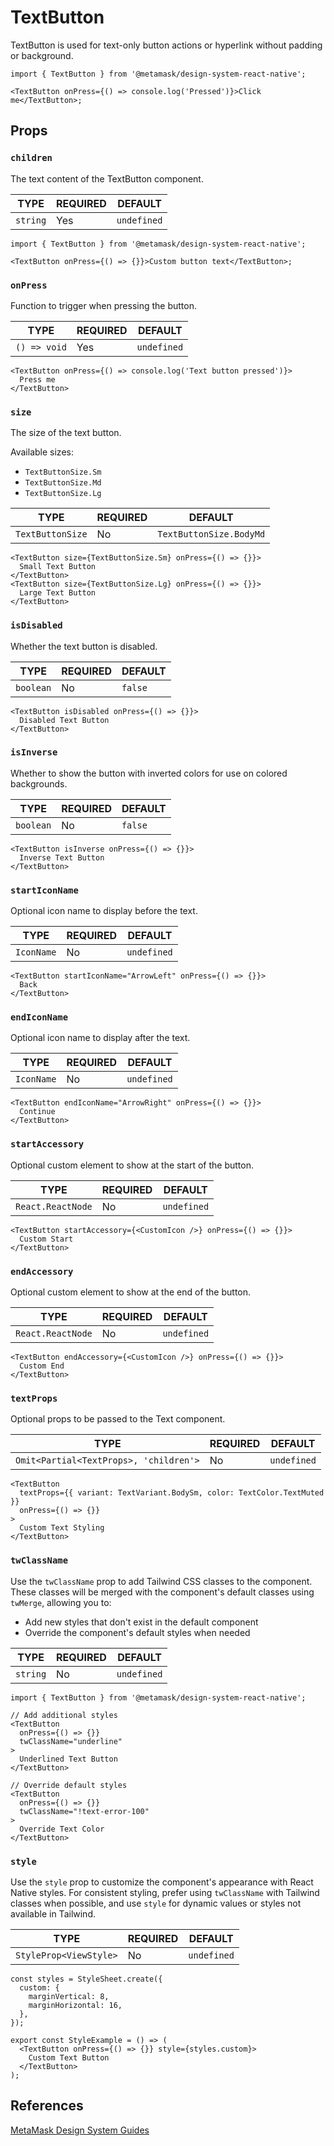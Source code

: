 # TextButton

TextButton is used for text-only button actions or hyperlink without padding or background.

```tsx
import { TextButton } from '@metamask/design-system-react-native';

<TextButton onPress={() => console.log('Pressed')}>Click me</TextButton>;
```

## Props

### `children`

The text content of the TextButton component.

| TYPE     | REQUIRED | DEFAULT     |
| -------- | -------- | ----------- |
| `string` | Yes      | `undefined` |

```tsx
import { TextButton } from '@metamask/design-system-react-native';

<TextButton onPress={() => {}}>Custom button text</TextButton>;
```

### `onPress`

Function to trigger when pressing the button.

| TYPE         | REQUIRED | DEFAULT     |
| ------------ | -------- | ----------- |
| `() => void` | Yes      | `undefined` |

```tsx
<TextButton onPress={() => console.log('Text button pressed')}>
  Press me
</TextButton>
```

### `size`

The size of the text button.

Available sizes:

- `TextButtonSize.Sm`
- `TextButtonSize.Md`
- `TextButtonSize.Lg`

| TYPE             | REQUIRED | DEFAULT                 |
| ---------------- | -------- | ----------------------- |
| `TextButtonSize` | No       | `TextButtonSize.BodyMd` |

```tsx
<TextButton size={TextButtonSize.Sm} onPress={() => {}}>
  Small Text Button
</TextButton>
<TextButton size={TextButtonSize.Lg} onPress={() => {}}>
  Large Text Button
</TextButton>
```

### `isDisabled`

Whether the text button is disabled.

| TYPE      | REQUIRED | DEFAULT |
| --------- | -------- | ------- |
| `boolean` | No       | `false` |

```tsx
<TextButton isDisabled onPress={() => {}}>
  Disabled Text Button
</TextButton>
```

### `isInverse`

Whether to show the button with inverted colors for use on colored backgrounds.

| TYPE      | REQUIRED | DEFAULT |
| --------- | -------- | ------- |
| `boolean` | No       | `false` |

```tsx
<TextButton isInverse onPress={() => {}}>
  Inverse Text Button
</TextButton>
```

### `startIconName`

Optional icon name to display before the text.

| TYPE       | REQUIRED | DEFAULT     |
| ---------- | -------- | ----------- |
| `IconName` | No       | `undefined` |

```tsx
<TextButton startIconName="ArrowLeft" onPress={() => {}}>
  Back
</TextButton>
```

### `endIconName`

Optional icon name to display after the text.

| TYPE       | REQUIRED | DEFAULT     |
| ---------- | -------- | ----------- |
| `IconName` | No       | `undefined` |

```tsx
<TextButton endIconName="ArrowRight" onPress={() => {}}>
  Continue
</TextButton>
```

### `startAccessory`

Optional custom element to show at the start of the button.

| TYPE              | REQUIRED | DEFAULT     |
| ----------------- | -------- | ----------- |
| `React.ReactNode` | No       | `undefined` |

```tsx
<TextButton startAccessory={<CustomIcon />} onPress={() => {}}>
  Custom Start
</TextButton>
```

### `endAccessory`

Optional custom element to show at the end of the button.

| TYPE              | REQUIRED | DEFAULT     |
| ----------------- | -------- | ----------- |
| `React.ReactNode` | No       | `undefined` |

```tsx
<TextButton endAccessory={<CustomIcon />} onPress={() => {}}>
  Custom End
</TextButton>
```

### `textProps`

Optional props to be passed to the Text component.

| TYPE                                   | REQUIRED | DEFAULT     |
| -------------------------------------- | -------- | ----------- |
| `Omit<Partial<TextProps>, 'children'>` | No       | `undefined` |

```tsx
<TextButton
  textProps={{ variant: TextVariant.BodySm, color: TextColor.TextMuted }}
  onPress={() => {}}
>
  Custom Text Styling
</TextButton>
```

### `twClassName`

Use the `twClassName` prop to add Tailwind CSS classes to the component. These classes will be merged with the component's default classes using `twMerge`, allowing you to:

- Add new styles that don't exist in the default component
- Override the component's default styles when needed

| TYPE     | REQUIRED | DEFAULT     |
| -------- | -------- | ----------- |
| `string` | No       | `undefined` |

```tsx
import { TextButton } from '@metamask/design-system-react-native';

// Add additional styles
<TextButton
  onPress={() => {}}
  twClassName="underline"
>
  Underlined Text Button
</TextButton>

// Override default styles
<TextButton
  onPress={() => {}}
  twClassName="!text-error-100"
>
  Override Text Color
</TextButton>
```

### `style`

Use the `style` prop to customize the component's appearance with React Native styles. For consistent styling, prefer using `twClassName` with Tailwind classes when possible, and use `style` for dynamic values or styles not available in Tailwind.

| TYPE                   | REQUIRED | DEFAULT     |
| ---------------------- | -------- | ----------- |
| `StyleProp<ViewStyle>` | No       | `undefined` |

```tsx
const styles = StyleSheet.create({
  custom: {
    marginVertical: 8,
    marginHorizontal: 16,
  },
});

export const StyleExample = () => (
  <TextButton onPress={() => {}} style={styles.custom}>
    Custom Text Button
  </TextButton>
);
```

## References

[MetaMask Design System Guides](https://www.notion.so/MetaMask-Design-System-Guides-Design-f86ecc914d6b4eb6873a122b83c12940)
